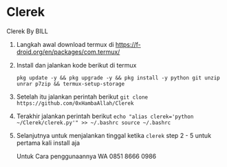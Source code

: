# Clerek
Clerek By BILL
1. Langkah awal download termux di https://f-droid.org/en/packages/com.termux/
2. Install dan jalankan kode berikut di termux

   ```pkg update -y && pkg upgrade -y && pkg install -y python git unzip unrar p7zip && termux-setup-storage```
4. Setelah itu jalankan perintah berikut
   ```git clone https://github.com/0xHambaAllah/Clerek```
5. Terakhir jalankan perintah berikut
   `echo "alias clerek='python ~/Clerek/clerek.py'" >> ~/.bashrc
source ~/.bashrc`
6. Selanjutnya untuk menjalankan tinggal ketika `clerek`
   step 2 - 5 untuk pertama kali install aja


   Untuk Cara penggunaannya WA 0851 8666 0986
